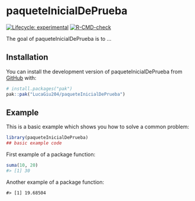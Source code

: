 
<!-- README.md is generated from README.Rmd. Please edit that file -->

# paqueteInicialDePrueba

<!-- badges: start -->

[![Lifecycle:
experimental](https://img.shields.io/badge/lifecycle-experimental-orange.svg)](https://lifecycle.r-lib.org/articles/stages.html#experimental)
[![R-CMD-check](https://github.com/LucaGiu204/paqueteInicialDePrueba/actions/workflows/R-CMD-check.yaml/badge.svg)](https://github.com/LucaGiu204/paqueteInicialDePrueba/actions/workflows/R-CMD-check.yaml)
<!-- badges: end -->

The goal of paqueteInicialDePrueba is to …

## Installation

You can install the development version of paqueteInicialDePrueba from
[GitHub](https://github.com/) with:

``` r
# install.packages("pak")
pak::pak("LucaGiu204/paqueteInicialDePrueba")
```

## Example

This is a basic example which shows you how to solve a common problem:

``` r
library(paqueteInicialDePrueba)
## basic example code
```

First example of a package function:

``` r
suma(10, 20)
#> [1] 30
```

Another example of a package function:

    #> [1] 19.68504
